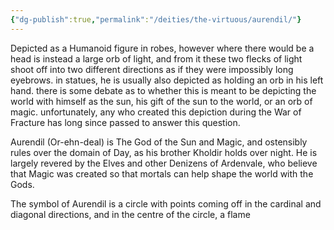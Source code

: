 ```yaml
---
{"dg-publish":true,"permalink":"/deities/the-virtuous/aurendil/"}
---
```


Depicted as a Humanoid figure in robes, however where there would be a head is instead a large orb of light, and from it these two flecks of light shoot off into two different directions as if they were impossibly long eyebrows. in statues, he is usually also depicted as holding an orb in his left hand. there is some debate as to whether this is meant to be depicting the world with himself as the sun, his gift of the sun to the world, or an orb of magic. unfortunately, any who created this depiction during the War of Fracture has long since passed to answer this question.

Aurendil (Or-ehn-deal) is The God of the Sun and Magic, and ostensibly rules over the domain of Day, as his brother Kholdir holds over night. He is largely revered by the Elves and other Denizens of Ardenvale, who believe that Magic was created so that mortals can help shape the world with the Gods.

The symbol of Aurendil is a circle with points coming off in the cardinal and diagonal directions, and in the centre of the circle, a flame